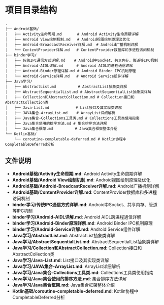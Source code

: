# 项目目录结构

```
.
├── Android基础/
│   ├── Activity生命周期.md       # Android Activity生命周期详解
│   ├── Android View绘制机制.md   # Android视图绘制原理及优化
│   ├── Android-BroadcastReceiver详解.md  # Android广播机制详解
│   └── ContentProvider详解.md   # ContentProvider数据库和多进程访问机制
├── binder学习/
│   ├── 传统IPC通信方式详解.md    # Android中Socket、共享内存、管道等IPC机制
│   ├── Android-AIDL详解.md      # Android AIDL跨进程通信详解
│   ├── Android-Binder原理详解.md # Android Binder IPC机制原理
│   └── Android-Service详解.md   # Android Service组件详解
├── Java学习/
│   ├── AbstractList.md          # AbstractList抽象类详解
│   ├── AbstractSequentialList.md # AbstractSequentialList抽象类详解
│   ├── Collection和AbstractCollection.md # Collection接口和AbstractCollection类
│   ├── Java-List.md            # List接口及其实现类详解
│   ├── JAVA集合-ArrayList.md    # ArrayList详细解析
│   ├── Java集合-Collections工具类.md # Collections工具类使用指南
│   ├── Java集合使用的排序方法.md # 集合排序方法详解
│   └── Java集合框架.md          # Java集合框架整体介绍
└── Kotlin基础/
    └── coroutine-completable-deferred.md # Kotlin协程中CompletableDeferred分析
```

## 文件说明

- **Android基础/Activity生命周期.md**: Android Activity生命周期详解
- **Android基础/Android View绘制机制.md**: Android视图绘制原理及优化
- **Android基础/Android-BroadcastReceiver详解.md**: Android广播机制详解
- **Android基础/ContentProvider详解.md**: ContentProvider数据库和多进程访问机制
- **binder学习/传统IPC通信方式详解.md**: Android中Socket、共享内存、管道等IPC机制
- **binder学习/Android-AIDL详解.md**: Android AIDL跨进程通信详解
- **binder学习/Android-Binder原理详解.md**: Android Binder IPC机制原理
- **binder学习/Android-Service详解.md**: Android Service组件详解
- **Java学习/AbstractList.md**: AbstractList抽象类详解
- **Java学习/AbstractSequentialList.md**: AbstractSequentialList抽象类详解
- **Java学习/Collection和AbstractCollection.md**: Collection接口和AbstractCollection类
- **Java学习/Java-List.md**: List接口及其实现类详解
- **Java学习/JAVA集合-ArrayList.md**: ArrayList详细解析
- **Java学习/Java集合-Collections工具类.md**: Collections工具类使用指南
- **Java学习/Java集合使用的排序方法.md**: 集合排序方法详解
- **Java学习/Java集合框架.md**: Java集合框架整体介绍
- **Kotlin基础/coroutine-completable-deferred.md**: Kotlin协程中CompletableDeferred分析
